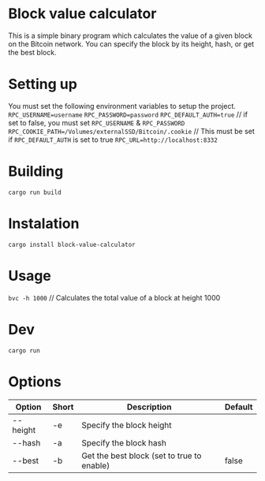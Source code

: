 # Block value calculator
This is a simple binary program which calculates the value of a given block on the Bitcoin network. You can specify the block by its height, hash, or get the best block.

# Setting up
You must set the following environment variables to setup the project.
`RPC_USERNAME=username`
`RPC_PASSWORD=password`
`RPC_DEFAULT_AUTH=true` // if set to false, you must set `RPC_USERNAME` & `RPC_PASSWORD`
`RPC_COOKIE_PATH=/Volumes/externalSSD/Bitcoin/.cookie` // This must be set if `RPC_DEFAULT_AUTH` is set to true 
`RPC_URL=http://localhost:8332`

# Building
`cargo run build`

# Instalation
`cargo install block-value-calculator`

# Usage
 `bvc -h 1000` // Calculates the total value of a block at height 1000

# Dev

`cargo run`


# Options

| Option   | Short | Description                                | Default |
| -------- | ----- | ------------------------------------------ | ------- |
| --height | -e    | Specify the block height                   |         |
| --hash   | -a    | Specify the block hash                     |         |
| --best   | -b    | Get the best block (set to true to enable) | false   |